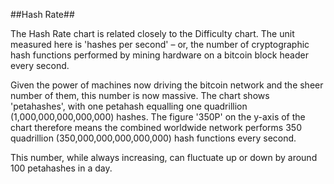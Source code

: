 ##Hash Rate##

The Hash Rate chart is related closely to the Difficulty chart. The unit measured here is 'hashes per second' – or, the number of cryptographic hash functions performed by mining hardware on a bitcoin block header every second.

Given the power of machines now driving the bitcoin network and the sheer number of them, this number is now massive. The chart shows 'petahashes', with one petahash equalling one quadrillion (1,000,000,000,000,000) hashes. The figure '350P' on the y-axis of the chart therefore means the combined worldwide network performs 350 quadrillion (350,000,000,000,000,000) hash functions every second.

This number, while always increasing, can fluctuate up or down by around 100 petahashes in a day.
